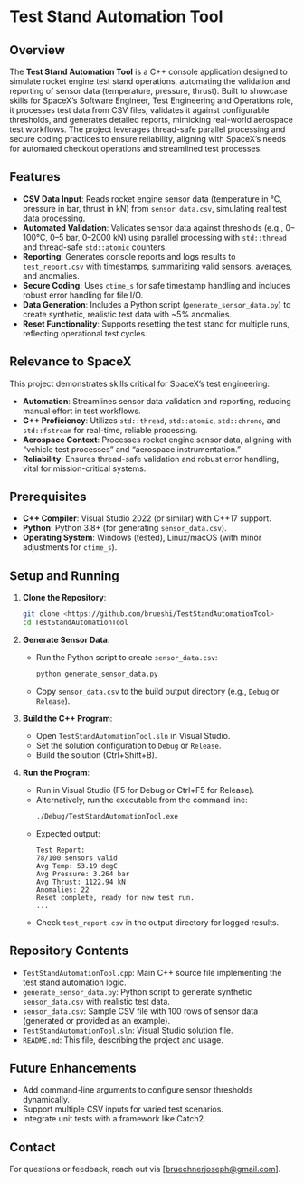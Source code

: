 # Test Stand Automation Tool

## Overview
The **Test Stand Automation Tool** is a C++ console application designed to simulate rocket engine test stand operations, automating the validation and reporting of sensor data (temperature, pressure, thrust). Built to showcase skills for SpaceX’s Software Engineer, Test Engineering and Operations role, it processes test data from CSV files, validates it against configurable thresholds, and generates detailed reports, mimicking real-world aerospace test workflows. The project leverages thread-safe parallel processing and secure coding practices to ensure reliability, aligning with SpaceX’s needs for automated checkout operations and streamlined test processes.

## Features
- **CSV Data Input**: Reads rocket engine sensor data (temperature in °C, pressure in bar, thrust in kN) from `sensor_data.csv`, simulating real test data processing.
- **Automated Validation**: Validates sensor data against thresholds (e.g., 0–100°C, 0–5 bar, 0–2000 kN) using parallel processing with `std::thread` and thread-safe `std::atomic` counters.
- **Reporting**: Generates console reports and logs results to `test_report.csv` with timestamps, summarizing valid sensors, averages, and anomalies.
- **Secure Coding**: Uses `ctime_s` for safe timestamp handling and includes robust error handling for file I/O.
- **Data Generation**: Includes a Python script (`generate_sensor_data.py`) to create synthetic, realistic test data with ~5% anomalies.
- **Reset Functionality**: Supports resetting the test stand for multiple runs, reflecting operational test cycles.

## Relevance to SpaceX
This project demonstrates skills critical for SpaceX’s test engineering:
- **Automation**: Streamlines sensor data validation and reporting, reducing manual effort in test workflows.
- **C++ Proficiency**: Utilizes `std::thread`, `std::atomic`, `std::chrono`, and `std::fstream` for real-time, reliable processing.
- **Aerospace Context**: Processes rocket engine sensor data, aligning with “vehicle test processes” and “aerospace instrumentation.”
- **Reliability**: Ensures thread-safe validation and robust error handling, vital for mission-critical systems.

## Prerequisites
- **C++ Compiler**: Visual Studio 2022 (or similar) with C++17 support.
- **Python**: Python 3.8+ (for generating `sensor_data.csv`).
- **Operating System**: Windows (tested), Linux/macOS (with minor adjustments for `ctime_s`).

## Setup and Running
1. **Clone the Repository**:
   ```bash
   git clone <https://github.com/brueshi/TestStandAutomationTool>
   cd TestStandAutomationTool
   ```

2. **Generate Sensor Data**:
   - Run the Python script to create `sensor_data.csv`:
     ```bash
     python generate_sensor_data.py
     ```
   - Copy `sensor_data.csv` to the build output directory (e.g., `Debug` or `Release`).

3. **Build the C++ Program**:
   - Open `TestStandAutomationTool.sln` in Visual Studio.
   - Set the solution configuration to `Debug` or `Release`.
   - Build the solution (Ctrl+Shift+B).

4. **Run the Program**:
   - Run in Visual Studio (F5 for Debug or Ctrl+F5 for Release).
   - Alternatively, run the executable from the command line:
     ```bash
     ./Debug/TestStandAutomationTool.exe
     ```
   - Expected output:
     ```
     Test Report:
     78/100 sensors valid
     Avg Temp: 53.19 degC
     Avg Pressure: 3.264 bar
     Avg Thrust: 1122.94 kN
     Anomalies: 22
     Reset complete, ready for new test run.
     ...
     ```
   - Check `test_report.csv` in the output directory for logged results.

## Repository Contents
- `TestStandAutomationTool.cpp`: Main C++ source file implementing the test stand automation logic.
- `generate_sensor_data.py`: Python script to generate synthetic `sensor_data.csv` with realistic test data.
- `sensor_data.csv`: Sample CSV file with 100 rows of sensor data (generated or provided as an example).
- `TestStandAutomationTool.sln`: Visual Studio solution file.
- `README.md`: This file, describing the project and usage.

## Future Enhancements
- Add command-line arguments to configure sensor thresholds dynamically.
- Support multiple CSV inputs for varied test scenarios.
- Integrate unit tests with a framework like Catch2.

## Contact
For questions or feedback, reach out via [bruechnerjoseph@gmail.com].
